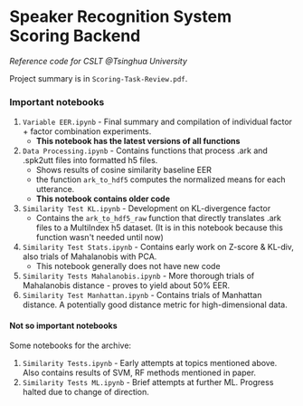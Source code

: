 Speaker Recognition System Scoring Backend
======================================
*Reference code for CSLT @Tsinghua University*

Project summary is in `Scoring-Task-Review.pdf`.

### Important notebooks
1. `Variable EER.ipynb` - Final summary and compilation of individual factor + factor combination experiments. 
    - **This notebook has the latest versions of all functions**
2. `Data Processing.ipynb` - Contains functions that process .ark and .spk2utt files into formatted h5 files. 
    - Shows results of cosine similarity baseline EER 
    - the function `ark_to_hdf5` computes the normalized means for each utterance. 
    - **This notebook contains older code**
3. `Similarity Test KL.ipynb` - Development on KL-divergence factor
    - Contains the `ark_to_hdf5_raw` function that directly translates .ark files to a MultiIndex h5 dataset. (It is in this notebook because this function wasn't needed until now)
4. `Similarity Test Stats.ipynb` - Contains early work on Z-score & KL-div, also trials of Mahalanobis with PCA. 
    - This notebook generally does not have new code
5. `Similarity Tests Mahalanobis.ipynb` - More thorough trials of Mahalanobis distance - proves to yield about 50% EER. 
6. `Similarity Test Manhattan.ipynb` - Contains trials of Manhattan distance. A potentially good distance metric for high-dimensional data.  

#### Not so important notebooks 
Some notebooks for the archive: 

1. `Similarity Tests.ipynb` - Early attempts at topics mentioned above. Also contains results of SVM, RF methods mentioned in paper. 
2. `Similarity Tests ML.ipynb` - Brief attempts at further ML. Progress halted due to change of direction. 
